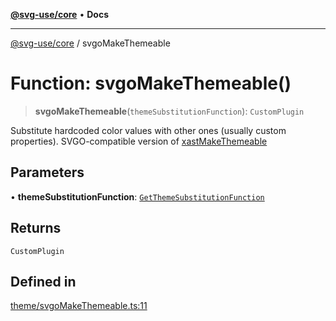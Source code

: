 [**@svg-use/core**](../README.md) • **Docs**

---

[@svg-use/core](../README.md) / svgoMakeThemeable

# Function: svgoMakeThemeable()

> **svgoMakeThemeable**(`themeSubstitutionFunction`): `CustomPlugin`

Substitute hardcoded color values with other ones (usually custom properties).
SVGO-compatible version of [xastMakeThemeable](xastMakeThemeable.md)

## Parameters

• **themeSubstitutionFunction**:
[`GetThemeSubstitutionFunction`](../type-aliases/GetThemeSubstitutionFunction.md)

## Returns

`CustomPlugin`

## Defined in

[theme/svgoMakeThemeable.ts:11](https://github.com/fpapado/svg-use/blob/31bdbf817fed6f833319eb6d8ff0a7093c11f6f2/packages/core/src/theme/svgoMakeThemeable.ts#L11)
